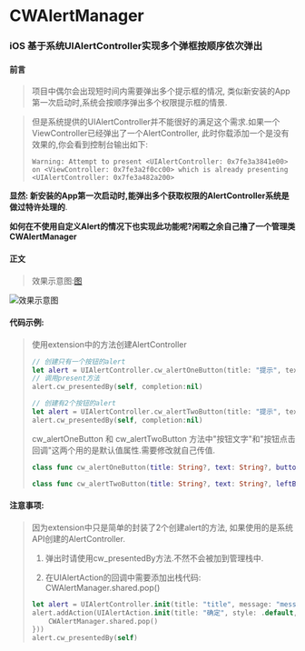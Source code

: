 # CWAlertManager
### **iOS 基于系统UIAlertController实现多个弹框按顺序依次弹出**

#### 前言

> 项目中偶尔会出现短时间内需要弹出多个提示框的情况, 类似新安装的App第一次启动时,系统会按顺序弹出多个权限提示框的情景.

> 但是系统提供的UIAlertController并不能很好的满足这个需求.如果一个ViewController已经弹出了一个AlertController, 此时你载添加一个是没有效果的,你会看到控制台输出如下:
>
> ```
> Warning: Attempt to present <UIAlertController: 0x7fe3a3841e00>  on <ViewController: 0x7fe3a2f0cc00> which is already presenting <UIAlertController: 0x7fe3a482a200>
> ```

**显然: 新安装的App第一次启动时,能弹出多个获取权限的AlertController系统是做过特许处理的**.

**如何在不使用自定义Alert的情况下也实现此功能呢?闲暇之余自己撸了一个管理类CWAlertManager** 

#### 正文

> 效果示意图:[图](https://upload-images.jianshu.io/upload_images/3096223-b9bc059b8237df2b.gif)

![效果示意图](https://upload-images.jianshu.io/upload_images/3096223-b9bc059b8237df2b.gif)

#### 代码示例:

> 使用extension中的方法创建AlertController
>
> ```swift
> // 创建只有一个按钮的alert
> let alert = UIAlertController.cw_alertOneButton(title: "提示", text: "提示文字")
> // 调用present方法
> alert.cw_presentedBy(self, completion:nil)
> 
> // 创建有2个按钮的alert
> let alert = UIAlertController.cw_alertTwoButton(title: "提示", text: "提示文字")
> alert.cw_presentedBy(self, completion:nil)
> ```
>
> cw_alertOneButton 和 cw_alertTwoButton 方法中"按钮文字"和"按钮点击回调"这两个用的是默认值属性.需要修改就自己传值.
>
> ```swift
> class func cw_alertOneButton(title: String?, text: String?, buttonText: String? = "确定", buttonBlock:(()->Void)? = nil) -> UIAlertController
> 
> class func cw_alertTwoButton(title: String?, text: String?, leftButtonText: String? = "确定", rightButtonText: String? = "取消", buttonBlock:((Int)->Void)? = nil) -> UIAlertController
> ```
>
> 

#### 注意事项:

>因为extension中只是简单的封装了2个创建alert的方法, 如果使用的是系统API创建的AlertController.
>
>1. 弹出时请使用cw_presentedBy方法.不然不会被加到管理栈中.
>
>2. 在UIAlertAction的回调中需要添加出栈代码: CWAlertManager.shared.pop()
>
>   ```swift
>   let alert = UIAlertController.init(title: "title", message: "message", preferredStyle: .alert)
>   alert.addAction(UIAlertAction.init(title: "确定", style: .default, handler: { (action) in
>   	CWAlertManager.shared.pop()
>   }))
>   alert.cw_presentedBy(self)
>   ```
>
>   

